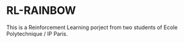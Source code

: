 # RL-RAINBOW
This is a Reinforcement Learning porject from two students of Ecole Polytechnique / IP Paris.
